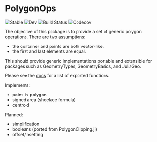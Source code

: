 # PolygonOps

[![Stable](https://img.shields.io/badge/docs-stable-blue.svg)](https://juliageometry.github.io/PolygonOps.jl/stable)
[![Dev](https://img.shields.io/badge/docs-dev-blue.svg)](https://juliageometry.github.io/PolygonOps.jl/dev)
[![Build Status](https://travis-ci.com/juliageometry/PolygonOps.jl.svg?branch=master)](https://travis-ci.com/juliageometry/PolygonOps.jl)
[![Codecov](https://codecov.io/gh/juliageometry/PolygonOps.jl/branch/master/graph/badge.svg)](https://codecov.io/gh/juliageometry/PolygonOps.jl)

The objective of this package is to provide a set of generic polygon operations. There are two assumptions: 
 - the container and points are both vector-like.
 - the first and last elements are equal. 
 
This should provide generic implementations portable and extensible for packages such as GeometryTypes, GeometryBasics, and JuliaGeo.

Please see the [docs](https://juliageometry.github.io/PolygonOps.jl/stable) for a list of exported functions.

Implements:
  - point-in-polygon
  - signed area (shoelace formula)
  - centroid

Planned:
  - simplification
  - booleans (ported from PolygonClipping.jl)
  - offset/insetting
